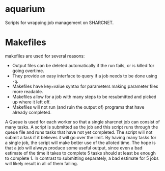 aquarium
========

Scripts for wrapping job management on SHARCNET.

# Makefiles

makefiles are used for several reasons:

- Output files can be deleted automatically if the run fails, or is killed for going overtime.
- They provide an easy interface to query if a job needs to be done using `-q`.
- Makefiles have key=value syntax for parameters making parameter files more readable.
- Makefiles allow for a job with many steps to be resubmitted and picked up where it left off.
- Makefiles will not run (and ruin the output of) programs that have already completed.

A Queue is used for each worker so that a single sharcnet job can consist of many tasks. A script is submitted as the job and this script runs through the queue file and runs tasks that have not yet completed. The script will not submit a task if it believes it will go over the limit. By having many tasks for a single job, the script will make better use of the alloted time. The hope is that a job will always produce some useful output, since even a bad estimate of the time it takes to complete 5 tasks should at least be enough to complete 1. In contrast to submitting separately, a bad estimate for 5 jobs will likely result in all of them failing.
